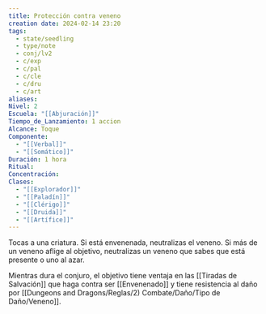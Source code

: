 ```yaml
---
title: Protección contra veneno
creation date: 2024-02-14 23:20
tags:
  - state/seedling
  - type/note
  - conj/lv2
  - c/exp
  - c/pal
  - c/cle
  - c/dru
  - c/art
aliases: 
Nivel: 2
Escuela: "[[Abjuración]]"
Tiempo_de_Lanzamiento: 1 accion
Alcance: Toque
Componente:
  - "[[Verbal]]"
  - "[[Somático]]"
Duración: 1 hora
Ritual: 
Concentración: 
Clases:
  - "[[Explorador]]"
  - "[[Paladín]]"
  - "[[Clérigo]]"
  - "[[Druida]]"
  - "[[Artífice]]"
---
```

Tocas a una criatura. Si está envenenada, neutralizas el veneno. Si más de un veneno aflige al objetivo, neutralizas un veneno que sabes que está presente o uno al azar.

Mientras dura el conjuro, el objetivo tiene ventaja en las [[Tiradas de Salvación]] que haga contra ser [[Envenenado]] y tiene resistencia al daño por [[Dungeons and Dragons/Reglas/2) Combate/Daño/Tipo de Daño/Veneno]].